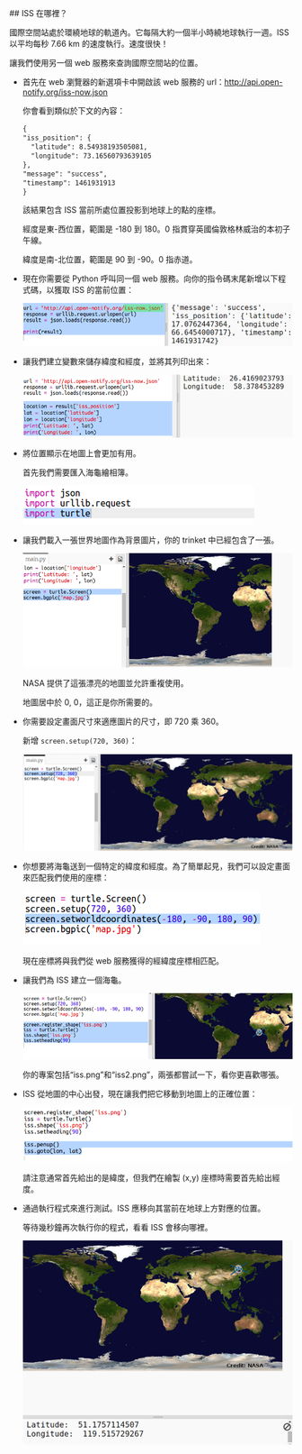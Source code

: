 ​## ISS 在哪裡？

國際空間站處於環繞地球的軌道內。它每隔大約一個半小時繞地球執行一週。ISS 以平均每秒 7.66 km 的速度執行。速度很快！ 

讓我們使用另一個 web 服務來查詢國際空間站的位置。 



+ 首先在 web 瀏覽器的新選項卡中開啟該 web 服務的 url：<a href="http://api.open-notify.org/iss-now.json" target="_blank">http://api.open-notify.org/iss-now.json</a>
  
    你會看到類似於下文的內容：
  
    ```
    {
    "iss_position": {
      "latitude": 8.54938193505081, 
      "longitude": 73.16560793639105
    }, 
    "message": "success", 
    "timestamp": 1461931913
    }
    ```
  
    該結果包含 ISS 當前所處位置投影到地球上的點的座標。 

    經度是東-西位置，範圍是 -180 到 180。0 指貫穿英國倫敦格林威治的本初子午線。 

    緯度是南-北位置，範圍是 90 到 -90。0 指赤道。 

+ 現在你需要從 Python 呼叫同一個 web 服務。向你的指令碼末尾新增以下程式碼，以獲取 ISS 的當前位置：

    ![screenshot](images/iss-location.png)


+ 讓我們建立變數來儲存緯度和經度，並將其列印出來：

    ![screenshot](images/iss-coordinates.png)

+ 將位置顯示在地圖上會更加有用。

    首先我們需要匯入海龜繪相簿。 
  
    ![screenshot](images/iss-turtle.png)
  
+ 讓我們載入一張世界地圖作為背景圖片，你的 trinket 中已經包含了一張。

    ![screenshot](images/iss-map.png)
  
    NASA 提供了這張漂亮的地圖並允許重複使用。 
  
    地圖居中於 0, 0，這正是你所需要的。 

+ 你需要設定畫面尺寸來適應圖片的尺寸，即 720 乘 360。 

    新增 `screen.setup(720, 360)`：

    ![screenshot](images/iss-setup.png)
  
+ 你想要將海龜送到一個特定的緯度和經度。為了簡單起見，我們可以設定畫面來匹配我們使用的座標：

    ![screenshot](images/iss-world.png) 
  
    現在座標將與我們從 web 服務獲得的經緯度座標相匹配。 

+ 讓我們為 ISS 建立一個海龜。 

    ![screenshot](images/iss-image.png)

    你的專案包括“iss.png”和“iss2.png”，兩張都嘗試一下，看你更喜歡哪張。 

+ ISS 從地圖的中心出發，現在讓我們把它移動到地圖上的正確位置：

    ![screenshot](images/iss-plot.png)
  
    請注意通常首先給出的是緯度，但我們在繪製 (x,y) 座標時需要首先給出經度。 

+ 通過執行程式來進行測試。ISS 應移向其當前在地球上方對應的位置。 

    等待幾秒鐘再次執行你的程式，看看 ISS 會移向哪裡。 

    ![screenshot](images/iss-plotted.png)



